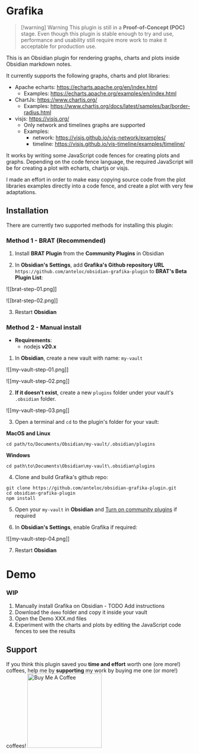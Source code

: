 # Grafika


> [!warning] Warning
> This plugin is still in a **Proof-of-Concept (POC)** stage.
> Even though this plugin is stable enough to try and use, performance and usability still require more work to make it acceptable for production use.

This is an Obsidian plugin for rendering graphs, charts and plots inside Obsidian markdown notes.

It currently supports the following graphs, charts and plot libraries:

- Apache echarts: https://echarts.apache.org/en/index.html
  - Examples: https://echarts.apache.org/examples/en/index.html
- ChartJs: https://www.chartjs.org/
  - Examples: https://www.chartjs.org/docs/latest/samples/bar/border-radius.html
- visjs: https://visjs.org/
  - Only network and timelines graphs are supported
  - Examples:
    - network: https://visjs.github.io/vis-network/examples/
    - timeline: https://visjs.github.io/vis-timeline/examples/timeline/

It works by writing some JavaScript code fences for creating plots and graphs. 
Depending on the code fence language, the required JavaScript will be for creating a plot with echarts, chartjs or visjs.

I made an effort in order to make easy copying source code from the plot libraries examples directly into a code fence, and create a plot with very few adaptations.

## Installation

There are currently two supported methods for installing this plugin:

### Method 1 - BRAT (Recommended)

1. Install **BRAT Plugin** from the **Community Plugins** in Obsidian

2. In **Obsidian's Settings**, add **Grafika's Github repository URL** 
	`https://github.com/anteloc/obsidian-grafika-plugin` 
	to **BRAT's Beta Plugin List**:

![[brat-step-01.png]]

![[brat-step-02.png]]

3. Restart **Obsidian**

### Method 2 - Manual install 

- **Requirements**: 
	- nodejs **v20.x**

1. In **Obsidian**, create a new vault with name: `my-vault` 

![[my-vault-step-01.png]]

![[my-vault-step-02.png]]

2. **If it doesn't exist**, create a new `plugins` folder under your vault's `.obsidian` folder.

![[my-vault-step-03.png]]

3. Open a terminal and `cd` to the plugin's folder for your vault:

**MacOS and Linux**
```shell
cd path/to/Documents/Obsidian/my-vault/.obsidian/plugins
```
**Windows**
```shell
cd path\to\Documents\Obsidian\my-vault\.obsidian\plugins
```

4. Clone and build Grafika's github repo:
```shell
git clone https://github.com/anteloc/obsidian-grafika-plugin.git
cd obsidian-grafika-plugin
npm install
```

5. Open your `my-vault` in **Obsidian** and [Turn on community plugins](https://help.obsidian.md/Extending+Obsidian/Community+plugins#Browse+community+plugins) if required

6. In **Obsidian's Settings**, enable Grafika if required:

![[my-vault-step-04.png]]

7. Restart **Obsidian**

# Demo

### WIP

1. Manually install Grafika on Obsidian - TODO Add instructions
2. Download the `demo` folder and copy it inside your vault
3. Open the Demo XXX.md files
4. Experiment with the charts and plots by editing the JavaScript code fences to see the results

## Support

If you think this plugin saved you **time and effort** worth one (ore more!) coffees, help me by **supporting** my work by buying me one (or more!) coffees!
[<img src="https://cdn.buymeacoffee.com/buttons/v2/default-yellow.png" alt="Buy Me A Coffee" width="200">](https://www.buymeacoffee.com/anteloc)


